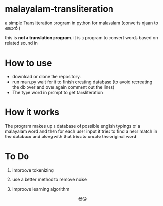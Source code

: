 # malayalam-transliteration 
a simple Transliteration program in python for malayalam (converts njaan to ഞാൻ )

this is **not a translation program**. it is a program to convert words based on related sound in 

# How to use
  * download or clone the repository.
  * run main.py wait for it to finish creating database (to avoid recreating the db over and over again comment out the lines)
  * The type word in prompt to get tansliteration
  
# How it works
The program makes up a database of possible english typings of a malayalam word
and then for each user input it tries to find a near match in the database and along with that 
tries to create the original word


# To Do
  1. improove tokenizing
  
  2. use a better method to remove noise
  
  3. improove learning algorithm
  
  <p align="center">😎😘</p>
